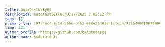 ```yaml
---
title: autotest658y62
description: autotest0DTFu0_8/17/2025 3:05:12 PM
tags: []
primary_tag: 197f4ec4-6c14-5b5e-9fb3-058e21403d41:tech/73554900100700000996/67838200100800006287
time: 221
author_profile: https://github.com/ksAutotests
author_name: ksAutotests
---
```


